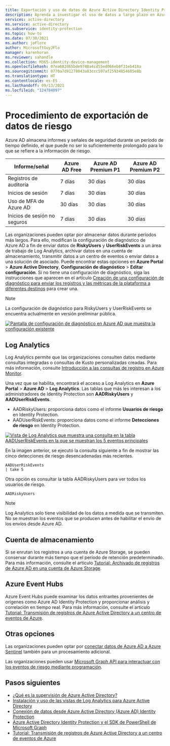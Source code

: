 ```yaml
---
title: Exportación y uso de datos de Azure Active Directory Identity Protection
description: Aprenda a investigar el uso de datos a largo plazo en Azure Active Directory Identity Protection
services: active-directory
ms.service: active-directory
ms.subservice: identity-protection
ms.topic: how-to
ms.date: 07/30/2021
ms.author: joflore
author: MicrosoftGuyJFlo
manager: karenhoran
ms.reviewer: sahandle
ms.collection: M365-identity-device-management
ms.openlocfilehash: 07ea682d65bde9748a4cd55ed066eb8f31eb418a
ms.sourcegitcommit: 0770a7d91278043a83ccc597af25934854605e8b
ms.translationtype: HT
ms.contentlocale: es-ES
ms.lasthandoff: 09/13/2021
ms.locfileid: "124784097"
---
```

# <a name="how-to-export-risk-data"></a>Procedimiento de exportación de datos de riesgo

Azure AD almacena informes y señales de seguridad durante un período de tiempo definido, el que puede no ser lo suficientemente prolongado para lo que se refiere a la información de riesgo.

| Informe/señal | Azure AD Free | Azure AD Premium P1 | Azure AD Premium P2 |
| --- | --- | --- | --- |
| Registros de auditoría | 7 días | 30 días | 30 días |
| Inicios de sesión | 7 días | 30 días | 30 días |
| Uso de MFA de Azure AD | 30 días | 30 días | 30 días |
| Inicios de sesión no seguros | 7 días | 30 días | 30 días |

Las organizaciones pueden optar por almacenar datos durante períodos más largos. Para ello, modifican la configuración de diagnóstico de Azure AD a fin de enviar datos de **RiskyUsers** y **UserRiskEvents** a un área de trabajo de Log Analytics, archivar datos en una cuenta de almacenamiento, transmitir datos a un centro de eventos o enviar datos a una solución de asociado. Puede encontrar estas opciones en **Azure Portal** > **Azure Active Directory**, **Configuración de diagnóstico** > **Editar configuración**. Si no tiene una configuración de diagnóstico, siga las instrucciones que aparecen en el artículo [Creación de una configuración de diagnóstico para enviar los registros y las métricas de la plataforma a diferentes destinos](../../azure-monitor/essentials/diagnostic-settings.md) para crear una.

>[!NOTE]
>La configuración de diagnóstico para RiskyUsers y UserRiskEvents se encuentra actualmente en versión preliminar pública.

[ ![Pantalla de configuración de diagnóstico en Azure AD que muestra la configuración existente](./media/howto-export-risk-data/change-diagnostic-setting-in-portal.png) ](./media/howto-export-risk-data/change-diagnostic-setting-in-portal.png#lightbox)

## <a name="log-analytics"></a>Log Analytics

Log Analytics permite que las organizaciones consulten datos mediante consultas integradas o consultas de Kusto personalizadas creadas. Para más información, consulte [Introducción a las consultas de registro en Azure Monitor](../../azure-monitor/logs/get-started-queries.md).

Una vez que se habilita, encontrará el acceso a Log Analytics en **Azure Portal** > **Azure AD** > **Log Analytics**. Las tablas que más les interesan a los administradores de Identity Protection son **AADRiskyUsers** y **AADUserRiskEvents**.

- AADRiskyUsers: proporciona datos como el informe **Usuarios de riesgo** en Identity Protection.
- AADUserRiskEvents: proporciona datos como el informe **Detecciones de riesgo** en Identity Protection.

[ ![Vista de Log Analytics que muestra una consulta en la tabla AADUserRiskEvents en la que se muestran los 5 eventos principales](./media/howto-export-risk-data/log-analytics-view-query-user-risk-events.png) ](./media/howto-export-risk-data/log-analytics-view-query-user-risk-events.png#lightbox)

En la imagen anterior, se ejecutó la consulta siguiente a fin de mostrar las cinco detecciones de riesgo desencadenadas más recientes. 

```kusto
AADUserRiskEvents
| take 5
```

Otra opción es consultar la tabla AADRiskyUsers para ver todos los usuarios de riesgo.

```kusto
AADRiskyUsers
```

> [!NOTE]
> Log Analytics solo tiene visibilidad de los datos a medida que se transmiten. No se muestran los eventos que se producen antes de habilitar el envío de los envíos desde Azure AD.

## <a name="storage-account"></a>Cuenta de almacenamiento

Si se enrutan los registros a una cuenta de Azure Storage, se pueden conservar durante más tiempo que el período de retención predeterminado. Para más información, consulte el artículo [Tutorial: Archivado de registros de Azure AD en una cuenta de Azure Storage](../reports-monitoring/quickstart-azure-monitor-route-logs-to-storage-account.md).

## <a name="azure-event-hubs"></a>Azure Event Hubs

Azure Event Hubs puede examinar los datos entrantes provenientes de orígenes como Azure AD Identity Protection y proporcionar análisis y correlación en tiempo real. Para más información, consulte el artículo [Tutorial: Transmisión de registros de Azure Active Directory a un centro de eventos de Azure](../reports-monitoring/tutorial-azure-monitor-stream-logs-to-event-hub.md).

## <a name="other-options"></a>Otras opciones

Las organizaciones pueden optar por [conectar datos de Azure AD a Azure Sentinel](../../sentinel/data-connectors-reference.md#azure-active-directory-identity-protection) también para un procesamiento adicional.

Las organizaciones pueden usar [Microsoft Graph API para interactuar con los eventos de riesgo mediante programación](howto-identity-protection-graph-api.md).

## <a name="next-steps"></a>Pasos siguientes

- [¿Qué es la supervisión de Azure Active Directory?](../reports-monitoring/overview-monitoring.md)
- [Instalación y uso de las vistas de Log Analytics para Azure Active Directory](../reports-monitoring/howto-install-use-log-analytics-views.md)
- [Conexión de datos desde Azure Active Directory (Azure AD) Identity Protection](../../sentinel/data-connectors-reference.md#azure-active-directory-identity-protection)
- [Azure Active Directory Identity Protection y el SDK de PowerShell de Microsoft Graph](howto-identity-protection-graph-api.md)
- [Tutorial: Transmisión de registros de Azure Active Directory a un centro de eventos de Azure](../reports-monitoring/tutorial-azure-monitor-stream-logs-to-event-hub.md)